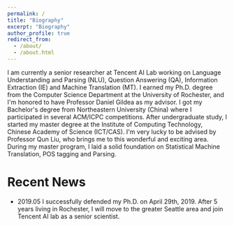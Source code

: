 ```yaml
---
permalink: /
title: "Biography"
excerpt: "Biography"
author_profile: true
redirect_from: 
  - /about/
  - /about.html
---
```


I am currently a senior researcher at Tencent AI Lab working on Language Understanding and Parsing (NLU), Question Answering (QA), Information Extraction (IE) and Machine Translation (MT). I earned my Ph.D. degree from the Computer Science Department at the University of Rochester, and I'm honored to have Professor Daniel Gildea as my advisor. I got my Bachelor's degree from Northeastern University (China) where I participated in several ACM/ICPC competitions. After undergraduate study, I started my master degree at the Institute of Computing Technology, Chinese Academy of Science (ICT/CAS). I'm very lucky to be advised by Professor Qun Liu, who brings me to this wonderful and exciting area. During my master program, I laid a solid foundation on Statistical Machine Translation, POS tagging and Parsing.

Recent News
======

* 2019.05  I successfully defended my Ph.D. on April 29th, 2019. After 5 years living in Rochester, I will move to the greater Seattle area and join Tencent AI lab as a senior scientist. 

